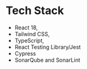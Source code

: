 # Tech Stack
* React 18,
* Tailwind CSS, 
* TypeScript, 
* React Testing Library/Jest
* Cypress
* SonarQube and SonarLint